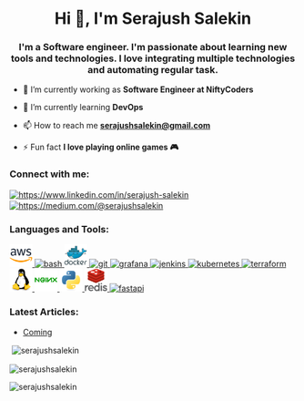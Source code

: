 
<h1 align="center">Hi 👋, I'm Serajush Salekin</h1>
<h3 align="center">I'm a Software engineer. I'm passionate about learning new tools and technologies. I love integrating multiple technologies and automating regular task.</h3>

- 💼 I’m currently working as **Software Engineer at NiftyCoders**

- 🌱 I’m currently learning **DevOps**

- 📫 How to reach me **serajushsalekin@gmail.com**

- ⚡ Fun fact **I love playing online games 🎮**

<h3 align="left">Connect with me:</h3>
<p align="left">
<a href="https://www.linkedin.com/in/serajush-salekin" target="blank"><img align="center" src="https://raw.githubusercontent.com/rahuldkjain/github-profile-readme-generator/master/src/images/icons/Social/linked-in-alt.svg" alt="https://www.linkedin.com/in/serajush-salekin" height="30" width="40" /></a>
<a href="https://medium.com/@serajushsalekin" target="blank"><img align="center" src="https://raw.githubusercontent.com/rahuldkjain/github-profile-readme-generator/master/src/images/icons/Social/medium.svg" alt="https://medium.com/@serajushsalekin" height="40" width="40" /></a>
</p>

<h3 align="left">Languages and Tools:</h3>
<p align="left"> <a href="https://aws.amazon.com" target="_blank"> 
<img src="https://raw.githubusercontent.com/devicons/devicon/master/icons/amazonwebservices/amazonwebservices-original-wordmark.svg" alt="aws" width="40" height="40"/> 
</a>
  <a href="https://www.gnu.org/software/bash/" target="_blank"> <img src="https://www.vectorlogo.zone/logos/gnu_bash/gnu_bash-icon.svg" alt="bash" width="40" height="40"/> </a>
  <a href="https://www.docker.com/" target="_blank"> <img src="https://raw.githubusercontent.com/devicons/devicon/master/icons/docker/docker-original-wordmark.svg" alt="docker" width="40" height="40"/> </a>
 <a href="https://git-scm.com/" target="_blank"> <img src="https://www.vectorlogo.zone/logos/git-scm/git-scm-icon.svg" alt="git" width="40" height="40"/> </a> <a href="https://grafana.com" target="_blank"> <img src="https://www.vectorlogo.zone/logos/grafana/grafana-icon.svg" alt="grafana" width="40" height="40"/> </a> 
 <a href="https://www.jenkins.io" target="_blank"> <img src="https://www.vectorlogo.zone/logos/jenkins/jenkins-icon.svg" alt="jenkins" width="40" height="40"/> </a>
<a href="https://kubernetes.io" target="_blank"> <img src="https://www.vectorlogo.zone/logos/kubernetes/kubernetes-icon.svg" alt="kubernetes" width="40" height="40"/> </a>
<a href="https://terraform.io" target="_blank"> <img src="https://www.vectorlogo.zone/logos/terraformio/terraformio-icon.svg" alt="terraform" width="40" height="40"/> </a>
<a href="https://www.linux.org/" target="_blank"> <img src="https://raw.githubusercontent.com/devicons/devicon/master/icons/linux/linux-original.svg" alt="linux" width="40" height="40"/> </a> <a href="https://www.nginx.com" target="_blank"> <img src="https://raw.githubusercontent.com/devicons/devicon/master/icons/nginx/nginx-original.svg" alt="nginx" width="40" height="40"/> </a> <a href="https://www.python.org" target="_blank"> <img src="https://raw.githubusercontent.com/devicons/devicon/master/icons/python/python-original.svg" alt="python" width="40" height="40"/> </a> <a href="https://redis.io" target="_blank"> <img src="https://raw.githubusercontent.com/devicons/devicon/master/icons/redis/redis-original-wordmark.svg" alt="redis" width="40" height="40"/> </a> 
 <a href="https://fastapi.tiangolo.com" target="_blank"> <img src="https://fastapi.tiangolo.com/img/logo-margin/logo-teal.png" alt="fastapi" width="80" height="40"/> 
 </a>
</p>

<h3 align="left">Latest Articles:</h3>
<ul>
<li><a href="https://">Coming</a>
</li>
</ul>

<p>&nbsp;<img align="center" src="https://github-readme-stats.vercel.app/api?username=serajushsalekin&show_icons=true&theme=material-palenight&locale=en" alt="serajushsalekin" /></p>

<p><img align="center" src="https://github-readme-streak-stats.herokuapp.com/?user=serajushsalekin&theme=material-palenight&" alt="serajushsalekin" /></p>

<p><img align="left" src="https://github-readme-stats.vercel.app/api/top-langs?username=serajushsalekin&show_icons=true&theme=material-palenight&locale=en&layout=compact" alt="serajushsalekin" /></p>
